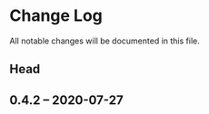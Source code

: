 # Change Log

All notable changes will be documented in this file.

## Head

## 0.4.2 &ndash; 2020-07-27
